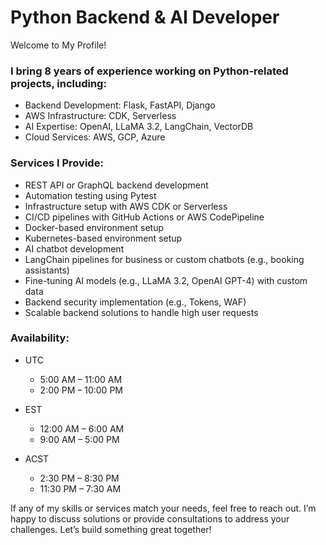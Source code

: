 # Python Backend & AI Developer

Welcome to My Profile!
### I bring 8 years of experience working on Python-related projects, including:
- Backend Development: Flask, FastAPI, Django
- AWS Infrastructure: CDK, Serverless
- AI Expertise: OpenAI, LLaMA 3.2, LangChain, VectorDB
- Cloud Services: AWS, GCP, Azure

### Services I Provide:
- REST API or GraphQL backend development
- Automation testing using Pytest
- Infrastructure setup with AWS CDK or Serverless
- CI/CD pipelines with GitHub Actions or AWS CodePipeline
- Docker-based environment setup
- Kubernetes-based environment setup
- AI chatbot development
- LangChain pipelines for business or custom chatbots (e.g., booking assistants)
- Fine-tuning AI models (e.g., LLaMA 3.2, OpenAI GPT-4) with custom data
- Backend security implementation (e.g., Tokens, WAF)
- Scalable backend solutions to handle high user requests

### Availability:
+ UTC
  + 5:00 AM – 11:00 AM
  + 2:00 PM – 10:00 PM

+ EST
  + 12:00 AM – 6:00 AM
  + 9:00 AM – 5:00 PM

+ ACST
  + 2:30 PM – 8:30 PM
  + 11:30 PM – 7:30 AM

If any of my skills or services match your needs, feel free to reach out. I’m happy to discuss solutions or provide consultations to address your challenges.
Let’s build something great together!
